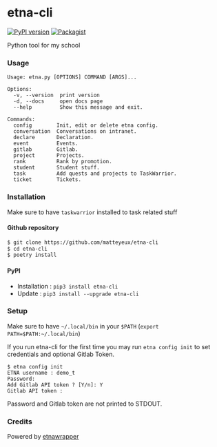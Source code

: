 # etna-cli
[![PyPI version](https://badge.fury.io/py/etna-cli.svg)](https://badge.fury.io/py/etna-cli)
[![Packagist](https://img.shields.io/badge/Docs-etna-blue)](https://etna-cli.matteyeux.com)

Python tool for my school

### Usage

```
Usage: etna.py [OPTIONS] COMMAND [ARGS]...

Options:
  -v, --version  print version
  -d, --docs     open docs page
  --help         Show this message and exit.

Commands:
  config        Init, edit or delete etna config.
  conversation  Conversations on intranet.
  declare       Declaration.
  event         Events.
  gitlab        Gitlab.
  project       Projects.
  rank          Rank by promotion.
  student       Student stuff.
  task          Add quests and projects to TaskWarrior.
  ticket        Tickets.
```


### Installation

Make sure to have `taskwarrior` installed to task related stuff

#### Github repository
```bash
$ git clone https://github.com/matteyeux/etna-cli
$ cd etna-cli
$ poetry install
```

#### PyPI
- Installation : `pip3 install etna-cli`
- Update : `pip3 install --upgrade etna-cli`

### Setup

Make sure to have `~/.local/bin` in your `$PATH` (`export PATH=$PATH:~/.local/bin`)

If you run etna-cli for the first time you may run `etna config init` to set credentials and optional Gitlab Token.
```
$ etna config init
ETNA username : demo_t
Password:
Add Gitlab API token ? [Y/n]: Y
Gitlab API token :
```

Password and Gitlab token are not printed to STDOUT.


### Credits
Powered by [etnawrapper](https://github.com/tbobm/etnawrapper)

